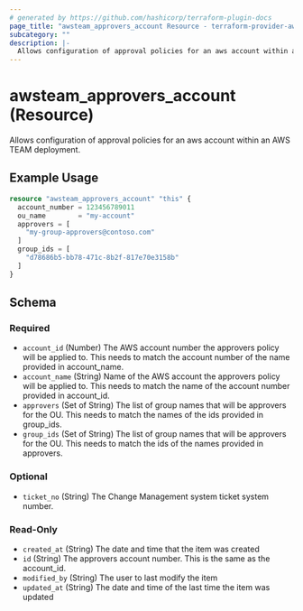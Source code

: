 ```yaml
---
# generated by https://github.com/hashicorp/terraform-plugin-docs
page_title: "awsteam_approvers_account Resource - terraform-provider-awsteam"
subcategory: ""
description: |-
  Allows configuration of approval policies for an aws account within an AWS TEAM deployment.
---
```


# awsteam_approvers_account (Resource)

Allows configuration of approval policies for an aws account within an AWS TEAM deployment.

## Example Usage

```terraform
resource "awsteam_approvers_account" "this" {
  account_number = 123456789011
  ou_name        = "my-account"
  approvers = [
    "my-group-approvers@contoso.com"
  ]
  group_ids = [
    "d78686b5-bb78-471c-8b2f-817e70e3158b"
  ]
}
```

<!-- schema generated by tfplugindocs -->
## Schema

### Required

- `account_id` (Number) The AWS account number the approvers policy will be applied to. This needs to match the account number of the name provided in account_name.
- `account_name` (String) Name of the AWS account the approvers policy will be applied to. This needs to match the name of the account number provided in account_id.
- `approvers` (Set of String) The list of group names that will be approvers for the OU. This needs to match the names of the ids provided in group_ids.
- `group_ids` (Set of String) The list of group names that will be approvers for the OU. This needs to match the ids of the names provided in approvers.

### Optional

- `ticket_no` (String) The Change Management system ticket system number.

### Read-Only

- `created_at` (String) The date and time that the item was created
- `id` (String) The approvers account number. This is the same as the account_id.
- `modified_by` (String) The user to last modify the item
- `updated_at` (String) The date and time of the last time the item was updated
